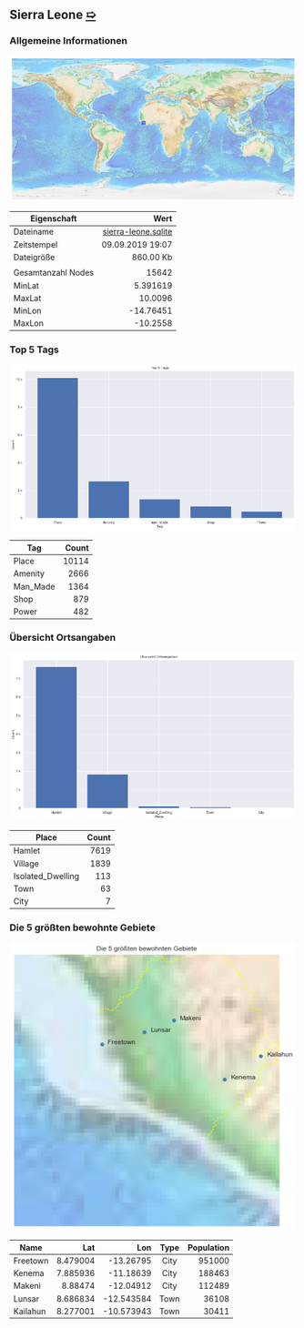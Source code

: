 ## Sierra Leone [&#10159;](sierra-leone.sqlite)

### Allgemeine Informationen

![Overview](./Images/sierra-leone_overview.png)

|Eigenschaft|Wert|
|-|-:|
Dateiname|[sierra-leone.sqlite](sierra-leone.sqlite)|
Zeitstempel|09.09.2019 19:07|
Dateigr&ouml;&szlig;e|860.00 Kb|
|||
Gesamtanzahl Nodes|15642|
|MinLat|5.391619|
|MaxLat|10.0096|
|MinLon|-14.76451|
|MaxLon|-10.2558|

### Top 5 Tags

![Tags](./Images/sierra-leone_tags.png)

|Tag|Count|
|-|-:|
|Place|10114|
|Amenity|2666|
|Man_Made|1364|
|Shop|879|
|Power|482|

### &Uuml;bersicht Ortsangaben

![Places](./Images/sierra-leone_places.png)

|Place|Count|
|-|-:|
|Hamlet|7619|
|Village|1839|
|Isolated_Dwelling|113|
|Town|63|
|City|7|

### Die 5 gr&ouml;&szlig;ten bewohnte Gebiete

![Places](./Images/sierra-leone_topplaces.png)

|Name|Lat|Lon|Type|Population|
|----|--:|--:|:--:|---------:|
|Freetown|8.479004|-13.26795|City|951000|
|Kenema|7.885936|-11.18639|City|188463|
|Makeni|8.88474|-12.04912|City|112489|
|Lunsar|8.686834|-12.543584|Town|36108|
|Kailahun|8.277001|-10.573943|Town|30411|
